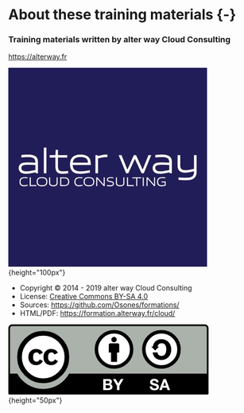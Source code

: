 # About these training materials {-}

### Training materials written by alter way Cloud Consulting

<https://alterway.fr>

![AWCC logo](images/logo-awcc.jpg){height="100px"}

- Copyright © 2014 - 2019 alter way Cloud Consulting
- License: [Creative Commons BY-SA 4.0](https://creativecommons.org/licenses/by-sa/4.0/deed.fr)
- Sources: <https://github.com/Osones/formations/>
- HTML/PDF: <https://formation.alterway.fr/cloud/>

![Creative Commons BY-SA 4.0 license](images/licence.png){height="50px"}

